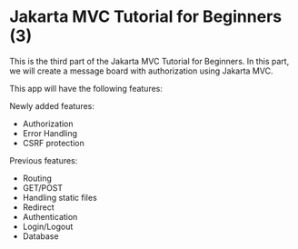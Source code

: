 # Jakarta MVC Tutorial for Beginners (3)

This is the third part of the Jakarta MVC Tutorial for Beginners.
In this part, we will create a message board with authorization using Jakarta MVC.

This app will have the following features:

Newly added features:
- Authorization
- Error Handling 
- CSRF protection

Previous features:
- Routing
- GET/POST
- Handling static files
- Redirect
- Authentication
- Login/Logout
- Database
